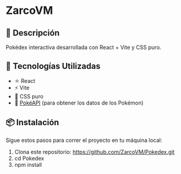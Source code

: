 # ZarcoVM

## 🧩 Descripción

Pokédex interactiva desarrollada con React + Vite y CSS puro.

## 🚀 Tecnologías Utilizadas

- ⚛️ React
- ⚡ Vite
- 🎨 CSS puro
- 🔗 [PokéAPI](https://pokeapi.co/) (para obtener los datos de los Pokémon)

## 📦 Instalación

Sigue estos pasos para correr el proyecto en tu máquina local:

1. Clona este repositorio: https://github.com/ZarcoVM/Pokedex.git
2. cd Pokedex
3. npm install

